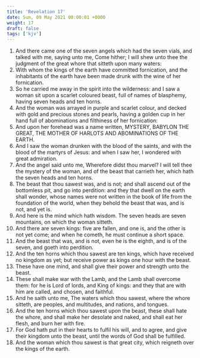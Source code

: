 ```yaml
---
title: 'Revelation 17'
date: Sun, 09 May 2021 00:00:01 +0000
weight: 17
draft: false
tags: ['kjv'] 
---
```


1. And there came one of the seven angels which had the seven vials, and talked with me, saying unto me, Come hither; I will shew unto thee the judgment of the great whore that sitteth upon many waters:
2. With whom the kings of the earth have committed fornication, and the inhabitants of the earth have been made drunk with the wine of her fornication.
3. So he carried me away in the spirit into the wilderness: and I saw a woman sit upon a scarlet coloured beast, full of names of blasphemy, having seven heads and ten horns.
4. And the woman was arrayed in purple and scarlet colour, and decked with gold and precious stones and pearls, having a golden cup in her hand full of abominations and filthiness of her fornication:
5. And upon her forehead was a name written, MYSTERY, BABYLON THE GREAT, THE MOTHER OF HARLOTS AND ABOMINATIONS OF THE EARTH.
6. And I saw the woman drunken with the blood of the saints, and with the blood of the martyrs of Jesus: and when I saw her, I wondered with great admiration.
7. And the angel said unto me, Wherefore didst thou marvel? I will tell thee the mystery of the woman, and of the beast that carrieth her, which hath the seven heads and ten horns.
8. The beast that thou sawest was, and is not; and shall ascend out of the bottomless pit, and go into perdition: and they that dwell on the earth shall wonder, whose names were not written in the book of life from the foundation of the world, when they behold the beast that was, and is not, and yet is.
9. And here is the mind which hath wisdom. The seven heads are seven mountains, on which the woman sitteth.
10. And there are seven kings: five are fallen, and one is, and the other is not yet come; and when he cometh, he must continue a short space.
11. And the beast that was, and is not, even he is the eighth, and is of the seven, and goeth into perdition.
12. And the ten horns which thou sawest are ten kings, which have received no kingdom as yet; but receive power as kings one hour with the beast.
13. These have one mind, and shall give their power and strength unto the beast.
14. These shall make war with the Lamb, and the Lamb shall overcome them: for he is Lord of lords, and King of kings: and they that are with him are called, and chosen, and faithful.
15. And he saith unto me, The waters which thou sawest, where the whore sitteth, are peoples, and multitudes, and nations, and tongues.
16. And the ten horns which thou sawest upon the beast, these shall hate the whore, and shall make her desolate and naked, and shall eat her flesh, and burn her with fire.
17. For God hath put in their hearts to fulfil his will, and to agree, and give their kingdom unto the beast, until the words of God shall be fulfilled.
18. And the woman which thou sawest is that great city, which reigneth over the kings of the earth.
